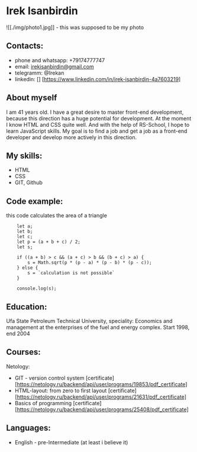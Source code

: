 # Irek Isanbirdin

![[./img/photo1.jpg]] - this was supposed to be my photo

## Contacts:
* phone and whatsapp: +79174777747
* email: irekisanbirdin@gmail.com
* telegramm: @Irekan
* linkedin: [] [https://www.linkedin.com/in/irek-isanbirdin-4a7603219]

## About myself
I am 41 years old. I have a great desire to master front-end development, because this direction has a huge potential for development. At the moment I know HTML and CSS quite well. And with the help of RS-School, I hope to learn JavaScript skills.
My goal is to find a job and get a job as a front-end developer and develop more actively in this direction.

## My skills:
* HTML
* CSS
* GIT, Github

## Code example:
this code calculates the area of a triangle
```
    let a;
    let b;
    let c;
    let p = (a + b + c) / 2;
    let s;

    if ((a + b) > c && (a + c) > b && (b + c) > a) {
        s = Math.sqrt(p * (p - a) * (p - b) * (p - c));
    } else {
        s = `calculation is not possible`
    }

    console.log(s);
```

## Education:
Ufa State Petroleum Technical University, speciality: Economics and management at the enterprises of the fuel and energy complex.
Start 1998, end 2004

## Courses:
Netology:
* GIT - version control system [certificate] [https://netology.ru/backend/api/user/programs/19853/pdf_certificate]
* HTML-layout: from zero to first layout [certificate] [https://netology.ru/backend/api/user/programs/21631/pdf_certificate]
* Basics of programming [certificate] [https://netology.ru/backend/api/user/programs/25408/pdf_certificate]

## Languages:
* English - pre-Intermediate (at least i believe it)